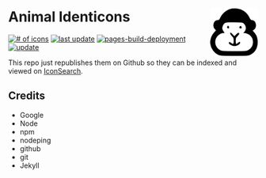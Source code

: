 # Animal Identicons [<img alt="Orangutan" src="/docs/favicon.svg" height="96" align="right"/>](https://github.com/camelmasa/animal-identicon-js/blob/master/src/animal-identicon.js)

[![# of icons](https://img.shields.io/badge/dynamic/json.svg?label=icons&url=https%3A%2F%2Fanimal-identicons.svg.zone%2Fstatus.json&query=$.count)](https://animal-identicons.svg.zone/)
[![last update](https://img.shields.io/badge/dynamic/json.svg?label=last%20update&url=https%3A%2F%2Fanimal-identicons.svg.zone%2Fstatus.json&query=%24.lastmod)](https://animal-identicons.svg.zone/)
[![pages-build-deployment](https://github.com/AwesomeLogos/animal-identicons/actions/workflows/pages/pages-build-deployment/badge.svg)](https://github.com/AwesomeLogos/animal-identicons/actions/workflows/pages/pages-build-deployment)
[![update](https://github.com/AwesomeLogos/animal-identicons/actions/workflows/update.yaml/badge.svg)](https://github.com/AwesomeLogos/animal-identicons/actions/workflows/update.yaml)

This repo just republishes them on Github so they can be indexed and viewed on [IconSearch](https://iconsear.ch).

## Credits

* Google
* Node
* npm
* nodeping
* github
* git
* Jekyll
